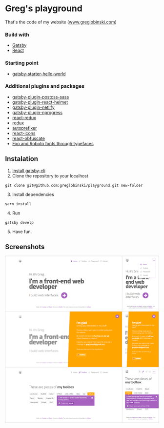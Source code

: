 # Greg's playground

That's the code of my website (www.greglobinski.com)


### Build with

* [Gatsby](https://github.com/gatsbyjs/gatsb)
* [React](https://github.com/facebook/react)



### Starting point

* [gatsby-starter-hello-world](https://github.com/gatsbyjs/gatsby-starter-hello-world)



### Additional plugins and packages

* [gatsby-plugin-postcss-sass](https://github.com/gatsbyjs/gatsby/tree/master/packages/gatsby-plugin-postcss-sass)
* [gatsby-plugin-react-helmet](https://github.com/gatsbyjs/gatsby/tree/master/packages/gatsby-plugin-react-helmet)
* [gatsby-plugin-netlify](https://github.com/gatsbyjs/gatsby/tree/master/packages/gatsby-plugin-netlify)
* [gatsby-plugin-nprogress](https://github.com/gatsbyjs/gatsby/tree/master/packages/gatsby-plugin-nprogress)
* [react-redux](https://github.com/reactjs/react-redux)
* [redux](https://github.com/reactjs/redux)  
* [autoprefixer](https://github.com/postcss/autoprefixer)
* [react-icons](https://github.com/gorangajic/react-icons)
* [react-obfuscate](https://github.com/coston/react-obfuscate)
* [Exo and Roboto fonts through typefaces](https://github.com/KyleAMathews/typefaces)



## Instalation

1. [Install gatsby-cli](https://www.gatsbyjs.org/tutorial/part-one/#install-the-hello-world-starter)
2. Clone the repository to your localhost
```
git clone git@github.com:greglobinski/playground.git new-folder
```
3. Install dependencies 
```
yarn install
```
4. Run
```
gatsby develp
```
5. Have fun.


    
## Screenshots
![](static/assets/readme-screens.png)
